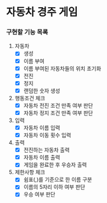 # 자동차 경주 게임

### 구현할 기능 목록

1. 자동차
    - [x] 생성
    - [x] 이름 부여
    - [x] 이름 부여된 자동차들의 위치 초기화
    - [x] 전진
    - [x] 정지
    - [x] 랜덤한 숫자 생성
    
2. 행동조건 체크
    - [x] 자동차 전진 조건 만족 여부 판단
    - [x] 자동차 정지 조건 만족 여부 판단
    
3. 입력
    - [x] 자동차 이름 입력
    - [x] 자동차 이동 횟수 입력

4. 출력
    - [x] 전진하는 자동차 출력
    - [x] 자동차 이름 출력
    - [x] 게임을 완료한 후 우승자 출력

5. 제한사항 체크
    - [x] 쉼표(,)를 기준으로 한 이름 구분
    - [x] 이름의 5자리 이하 여부 판단
    - [x] 우승 여부 판단
